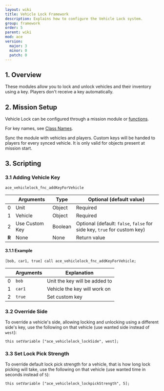 ```yaml
---
layout: wiki
title: Vehicle Lock Framework
description: Explains how to configure the Vehicle Lock system.
group: framework
order: 5
parent: wiki
mod: ace
version:
  major: 3
  minor: 0
  patch: 0
---
```


## 1. Overview

These modules allow you to lock and unlock vehicles and their inventory using a key. Players don't receive a key automatically.

## 2. Mission Setup

Vehicle Lock can be configured through a mission module or [functions](#scripting).

For key names, see [Class Names](../class-names.html#vehicle-lock).

Sync the module with vehicles and players. Custom keys will be handed to players for every synced vehicle. It is only valid for objects present at mission start.


## 3. Scripting

### 3.1 Adding Vehicle Key

`ace_vehiclelock_fnc_addKeyForVehicle`

|    | Arguments | Type | Optional (default value) |
|----| --------- | ---- | ------------------------ |
| 0  | Unit | Object | Required |
| 1  | Vehicle | Object | Required |
| 2  | Use Custom Key | Boolean | Optional (default: `false`, `false` for side key, `true` for custom key) |
| **R** | None | None | Return value |

#### 3.1.1 Example

`[bob, car1, true] call ace_vehiclelock_fnc_addKeyForVehicle;`

|    | Arguments | Explanation |
|----| --------- | ----------- |
| 0  | `bob` | Unit the key will be added to |
| 1  | `car1` | Vehicle the key will work on |
| 2  | `true` | Set custom key |

### 3.2 Override Side

To override a vehicle's side, allowing locking and unlocking using a different side's key, use the following on that vehicle (use wanted side instead of `west`):

```sqf
this setVariable ["ace_vehiclelock_lockSide", west];
```

### 3.3 Set Lock Pick Strength

To override default lock pick strength for a vehicle, that is how long lock picking will take, use the following on that vehicle (use wanted time in seconds instead of `5`):

```sqf
this setVariable ["ace_vehiclelock_lockpickStrength", 5];
```
